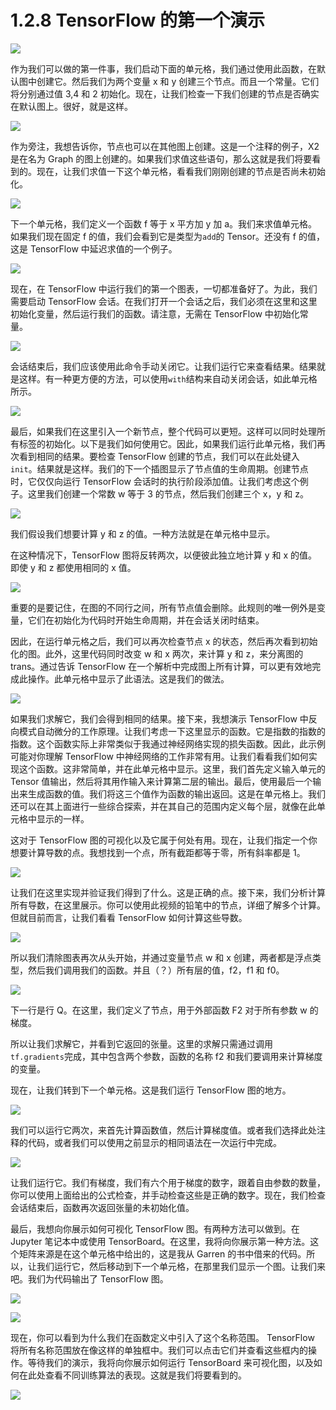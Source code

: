 # 1.2.8 TensorFlow 的第一个演示

![](../img/1-2-8-1.jpg)

作为我们可以做的第一件事，我们启动下面的单元格，我们通过使用此函数，在默认图中创建它。然后我们为两个变量 x 和 y 创建三个节点。而且一个常量。它们将分别通过值 3,4 和 2 初始化。现在，让我们检查一下我们创建的节点是否确实在默认图上。很好，就是这样。

![](../img/1-2-8-2.jpg)

作为旁注，我想告诉你，节点也可以在其他图上创建。这是一个注释的例子，X2 是在名为 Graph 的图上创建的。如果我们求值这些语句，那么这就是我们将要看到的。现在，让我们求值一下这个单元格，看看我们刚刚创建的节点是否尚未初始化。

![](../img/1-2-8-3.jpg)

下一个单元格，我们定义一个函数 f 等于 x 平方加 y 加 a。我们来求值单元格。如果我们现在固定 f 的值，我们会看到它是类型为`add`的 Tensor。还没有 f 的值，这是 TensorFlow 中延迟求值的一个例子。

![](../img/1-2-8-4.jpg)

现在，在 TensorFlow 中运行我们的第一个图表，一切都准备好了。为此，我们需要启动 TensorFlow 会话。在我们打开一个会话之后，我们必须在这里和这里初始化变量，然后运行我们的函数。请注意，无需在 TensorFlow 中初始化常量。

![](../img/1-2-8-5.jpg)

会话结束后，我们应该使用此命令手动关闭它。让我们运行它来查看结果。结果就是这样。有一种更方便的方法，可以使用`with`结构来自动关闭会话，如此单元格所示。

![](../img/1-2-8-6.jpg)

最后，如果我们在这里引入一个新节点，整个代码可以更短。这样可以同时处理所有标签的初始化。以下是我们如何使用它。因此，如果我们运行此单元格，我们再次看到相同的结果。要检查 TensorFlow 创建的节点，我们可以在此处键入`init`。结果就是这样。我们的下一个插图显示了节点值的生命周期。创建节点时，它仅仅向运行 TensorFlow 会话时的执行阶段添加值。让我们考虑这个例子。这里我们创建一个常数 w 等于 3 的节点，然后我们创建三个 x，y 和 z。

![](../img/1-2-8-7.jpg)

我们假设我们想要计算 y 和 z 的值。一种方法就是在单元格中显示。

在这种情况下，TensorFlow 图将反转两次，以便彼此独立地计算 y 和 x 的值。即使 y 和 z 都使用相同的 x 值。

![](../img/1-2-8-8.jpg)

重要的是要记住，在图的不同行之间，所有节点值会删除。此规则的唯一例外是变量，它们在初始化为代码时开始生命周期，并在会话关闭时结束。

因此，在运行单元格之后，我们可以再次检查节点 x 的状态，然后再次看到初始化的图。此外，这里代码同时改变 w 和 x 两次，来计算 y 和 z，来分离图的 trans。通过告诉 TensorFlow 在一个解析中完成图上所有计算，可以更有效地完成此操作。此单元格中显示了此语法。这是我们的做法。

![](../img/1-2-8-9.jpg)

如果我们求解它，我们会得到相同的结果。接下来，我想演示 TensorFlow 中反向模式自动微分的工作原理。让我们考虑一下这里显示的函数。它是指数的指数的指数。这个函数实际上非常类似于我通过神经网络实现的损失函数。因此，此示例可能对你理解 TensorFlow 中神经网络的工作非常有用。让我们看看我们如何实现这个函数。这非常简单，并在此单元格中显示。这里，我们首先定义输入单元的 Tensor 值输出，然后将其用作输入来计算第二层的输出。最后，使用最后一个输出来生成函数的值。我们将这三个值作为函数的输出返回。这是在单元格上。我们还可以在其上面进行一些综合探索，并在其自己的范围内定义每个层，就像在此单元格中显示的一样。

这对于 TensorFlow 图的可视化以及它属于何处有用。现在，让我们指定一个你想要计算导数的点。我想找到一个点，所有截距都等于零，所有斜率都是 1。

![](../img/1-2-8-10.jpg)

让我们在这里实现并验证我们得到了什么。这是正确的点。接下来，我们分析计算所有导数，在这里展示。你可以使用此视频的铅笔中的节点，详细了解多个计算。但就目前而言，让我们看看 TensorFlow 如何计算这些导数。

![](../img/1-2-8-11.jpg)

所以我们清除图表再次从头开始，并通过变量节点 w 和 x 创建，两者都是浮点类型，然后我们调用我们的函数。并且（？）所有层的值，f2，f1 和 f0。

![](../img/1-2-8-12.jpg)

下一行是行 Q。在这里，我们定义了节点，用于外部函数 F2 对于所有参数 w 的梯度。

所以让我们求解它，并看到它返回的张量。这里的求解只需通过调用`tf.gradients`完成，其中包含两个参数，函数的名称 f2 和我们要调用来计算梯度的变量。

现在，让我们转到下一个单元格。这是我们运行 TensorFlow 图的地方。

![](../img/1-2-8-13.jpg)

我们可以运行它两次，来首先计算函数值，然后计算梯度值。或者我们选择此处注释的代码，或者我们可以使用之前显示的相同语法在一次运行中完成。

![](../img/1-2-8-14.jpg)

让我们运行它。我们有梯度，我们有六个用于梯度的数字，跟着自由参数的数量，你可以使用上面给出的公式检查，并手动检查这些是正确的数字。现在，我们检查会话结束后，函数再次返回张量的未初始化值。

最后，我想向你展示如何可视化 TensorFlow 图。有两种方法可以做到。在 Jupyter 笔记本中或使用 TensorBoard。在这里，我将向你展示第一种方法。这个矩阵来源是在这个单元格中给出的，这是我从 Garren 的书中借来的代码。所以，让我们运行它，然后移动到下一个单元格，在那里我们显示一个图。让我们来吧。我们为代码输出了 TensorFlow 图。

![](../img/1-2-8-15.jpg)

![](../img/1-2-8-16.jpg)

现在，你可以看到为什么我们在函数定义中引入了这个名称范围。 TensorFlow 将所有名称范围放在像这样的单独框中。我们可以点击它们并查看这些框内的操作。等待我们的演示，我将向你展示如何运行 TensorBoard 来可视化图，以及如何在此处查看不同训练算法的表现。这就是我们将要看到的。

![](../img/1-2-8-17.jpg)
